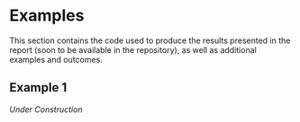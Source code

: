 # Examples

This section contains the code used to produce the results presented in the report (soon to be available in the repository), as well as additional examples and outcomes.


## Example 1
_Under Construction_